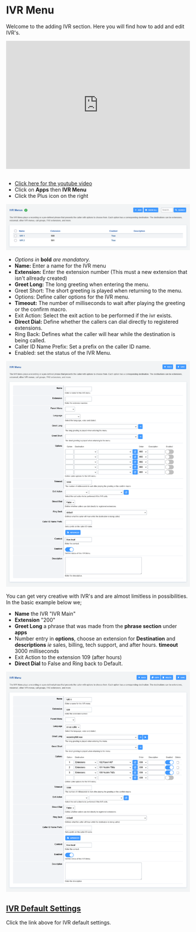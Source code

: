 # IVR Menu

Welcome to the adding IVR section. Here you will find how to add and
edit IVR\'s.

<div style="text-align: center; margin-bottom: 2em;">
<iframe width="100%" height="350" src="https://www.youtube.com/embed/Xnc9ExYKR8s?rel=0" frameborder="0" ; encrypted-media" allowfullscreen></iframe>
</div>

-   [Click here for the youtube video](https://youtu.be/Xnc9ExYKR8s)
-   Click on **Apps** then **IVR Menu**
-   Click the Plus icon on the right

![image](../_static/images/applications/ivr_menu/fusionpbx_ivr_menu1.png)

-   *Options in* **bold** *are mandatory.*
-   **Name:** Enter a name for the IVR menu
-   **Extension:** Enter the extension number (This must a new extension
    that isn\'t allready created)
-   **Greet Long:** The long greeting when entering the menu.
-   Greet Short: The short greeting is played when returning to the
    menu.
-   Options: Define caller options for the IVR menu.
-   **Timeout:** The number of milliseconds to wait after playing the
    greeting or the confirm macro.
-   Exit Action: Select the exit action to be performed if the ivr
    exists.
-   **Direct Dial:** Define whether the callers can dial directly to
    registered extensions.
-   Ring Back: Defines what the caller will hear while the destination
    is being called.
-   Caller ID Name Prefix: Set a prefix on the caller ID name.
-   Enabled: set the status of the IVR Menu.

![image](../_static/images/applications/ivr_menu/fusionpbx_ivr_menu2.png)

You can get very creative with IVR\'s and are almost limitless in
possibilities. In the basic example below we;

-   **Name** the IVR \"IVR Main\"
-   **Extension** \"200\"
-   **Greet Long** a phrase that was made from the **phrase section**
    under **apps**
-   Number entry in **options**, choose an extension for **Destination**
    and **descriptions** *ie* sales, billing, tech support, and after
    hours. **timeout** 3000 milliseconds
-   Exit Action to the extension 109 (after hours)
-   **Direct Dial** to False and Ring back to Default.

![image](../_static/images/applications/ivr_menu/fusionpbx_ivr_menu3.png)

## [IVR Default Settings](/en/latest/advanced/default_settings.html#id14)

Click the link above for IVR default settings.

